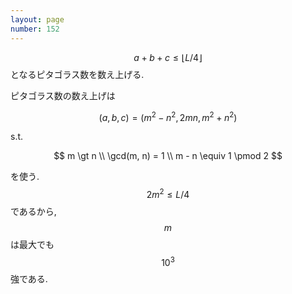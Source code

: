 ```yaml
---
layout: page
number: 152
---
```

$$ a + b + c \leq \lfloor L/4 \rfloor $$ となるピタゴラス数を数え上げる.

ピタゴラス数の数え上げは

$$
(a, b, c) = (m^2 - n^2, 2mn, m^2 + n^2)
$$

s.t.

$$
m \gt n \\
\gcd(m, n) = 1 \\
m - n \equiv 1 \pmod 2
$$

を使う. $$ 2m^2 \leq L/4 $$ であるから, $$ m $$ は最大でも $$ 10^3 $$ 強である.

